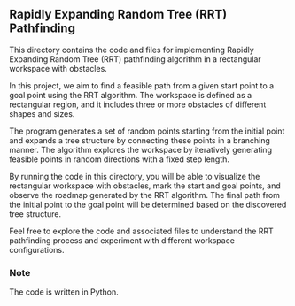 ## Rapidly Expanding Random Tree (RRT) Pathfinding

This directory contains the code and files for implementing Rapidly Expanding Random Tree (RRT) pathfinding algorithm in a rectangular workspace with obstacles.

In this project, we aim to find a feasible path from a given start point to a goal point using the RRT algorithm. The workspace is defined as a rectangular region, and it includes three or more obstacles of different shapes and sizes. 

The program generates a set of random points starting from the initial point and expands a tree structure by connecting these points in a branching manner. The algorithm explores the workspace by iteratively generating feasible points in random directions with a fixed step length.

By running the code in this directory, you will be able to visualize the rectangular workspace with obstacles, mark the start and goal points, and observe the roadmap generated by the RRT algorithm. The final path from the initial point to the goal point will be determined based on the discovered tree structure.

Feel free to explore the code and associated files to understand the RRT pathfinding process and experiment with different workspace configurations.

### Note

The code is written in Python.

